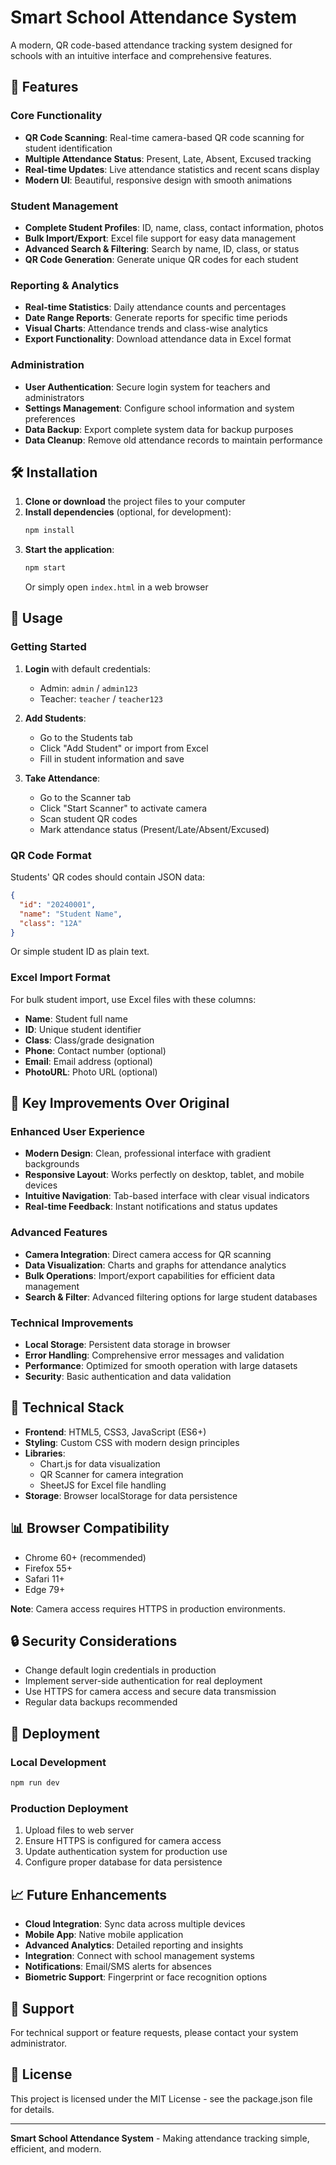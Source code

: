 # Smart School Attendance System

A modern, QR code-based attendance tracking system designed for schools with an intuitive interface and comprehensive features.

## 🚀 Features

### Core Functionality
- **QR Code Scanning**: Real-time camera-based QR code scanning for student identification
- **Multiple Attendance Status**: Present, Late, Absent, Excused tracking
- **Real-time Updates**: Live attendance statistics and recent scans display
- **Modern UI**: Beautiful, responsive design with smooth animations

### Student Management
- **Complete Student Profiles**: ID, name, class, contact information, photos
- **Bulk Import/Export**: Excel file support for easy data management
- **Advanced Search & Filtering**: Search by name, ID, class, or status
- **QR Code Generation**: Generate unique QR codes for each student

### Reporting & Analytics
- **Real-time Statistics**: Daily attendance counts and percentages
- **Date Range Reports**: Generate reports for specific time periods
- **Visual Charts**: Attendance trends and class-wise analytics
- **Export Functionality**: Download attendance data in Excel format

### Administration
- **User Authentication**: Secure login system for teachers and administrators
- **Settings Management**: Configure school information and system preferences
- **Data Backup**: Export complete system data for backup purposes
- **Data Cleanup**: Remove old attendance records to maintain performance

## 🛠️ Installation

1. **Clone or download** the project files to your computer
2. **Install dependencies** (optional, for development):
   ```bash
   npm install
   ```
3. **Start the application**:
   ```bash
   npm start
   ```
   Or simply open `index.html` in a web browser

## 📱 Usage

### Getting Started
1. **Login** with default credentials:
   - Admin: `admin` / `admin123`
   - Teacher: `teacher` / `teacher123`

2. **Add Students**:
   - Go to the Students tab
   - Click "Add Student" or import from Excel
   - Fill in student information and save

3. **Take Attendance**:
   - Go to the Scanner tab
   - Click "Start Scanner" to activate camera
   - Scan student QR codes
   - Mark attendance status (Present/Late/Absent/Excused)

### QR Code Format
Students' QR codes should contain JSON data:
```json
{
  "id": "20240001",
  "name": "Student Name",
  "class": "12A"
}
```

Or simple student ID as plain text.

### Excel Import Format
For bulk student import, use Excel files with these columns:
- **Name**: Student full name
- **ID**: Unique student identifier
- **Class**: Class/grade designation
- **Phone**: Contact number (optional)
- **Email**: Email address (optional)
- **PhotoURL**: Photo URL (optional)

## 🎨 Key Improvements Over Original

### Enhanced User Experience
- **Modern Design**: Clean, professional interface with gradient backgrounds
- **Responsive Layout**: Works perfectly on desktop, tablet, and mobile devices
- **Intuitive Navigation**: Tab-based interface with clear visual indicators
- **Real-time Feedback**: Instant notifications and status updates

### Advanced Features
- **Camera Integration**: Direct camera access for QR scanning
- **Data Visualization**: Charts and graphs for attendance analytics
- **Bulk Operations**: Import/export capabilities for efficient data management
- **Search & Filter**: Advanced filtering options for large student databases

### Technical Improvements
- **Local Storage**: Persistent data storage in browser
- **Error Handling**: Comprehensive error messages and validation
- **Performance**: Optimized for smooth operation with large datasets
- **Security**: Basic authentication and data validation

## 🔧 Technical Stack

- **Frontend**: HTML5, CSS3, JavaScript (ES6+)
- **Styling**: Custom CSS with modern design principles
- **Libraries**: 
  - Chart.js for data visualization
  - QR Scanner for camera integration
  - SheetJS for Excel file handling
- **Storage**: Browser localStorage for data persistence

## 📊 Browser Compatibility

- Chrome 60+ (recommended)
- Firefox 55+
- Safari 11+
- Edge 79+

**Note**: Camera access requires HTTPS in production environments.

## 🔒 Security Considerations

- Change default login credentials in production
- Implement server-side authentication for real deployment
- Use HTTPS for camera access and secure data transmission
- Regular data backups recommended

## 🚀 Deployment

### Local Development
```bash
npm run dev
```

### Production Deployment
1. Upload files to web server
2. Ensure HTTPS is configured for camera access
3. Update authentication system for production use
4. Configure proper database for data persistence

## 📈 Future Enhancements

- **Cloud Integration**: Sync data across multiple devices
- **Mobile App**: Native mobile application
- **Advanced Analytics**: Detailed reporting and insights
- **Integration**: Connect with school management systems
- **Notifications**: Email/SMS alerts for absences
- **Biometric Support**: Fingerprint or face recognition options

## 🤝 Support

For technical support or feature requests, please contact your system administrator.

## 📄 License

This project is licensed under the MIT License - see the package.json file for details.

---

**Smart School Attendance System** - Making attendance tracking simple, efficient, and modern.
